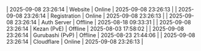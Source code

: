 | 2025-09-08 23:26:14 | Website | Online | 2025-09-08 23:26:13 |
| 2025-09-08 23:26:14 | Registration | Online | 2025-09-08 23:26:13 |
| 2025-09-08 23:26:14 | Auth Server | Offline | 2025-08-18 09:33:31 |
| 2025-09-08 23:26:14 | Kezan (PvE) | Offline | 2025-08-03 17:58:02 |
| 2025-09-08 23:26:14 | Gurubashi (PvP) | Offline | 2025-08-23 21:44:06 |
| 2025-09-08 23:26:14 | Cloudflare | Online | 2025-09-08 23:26:13 |
